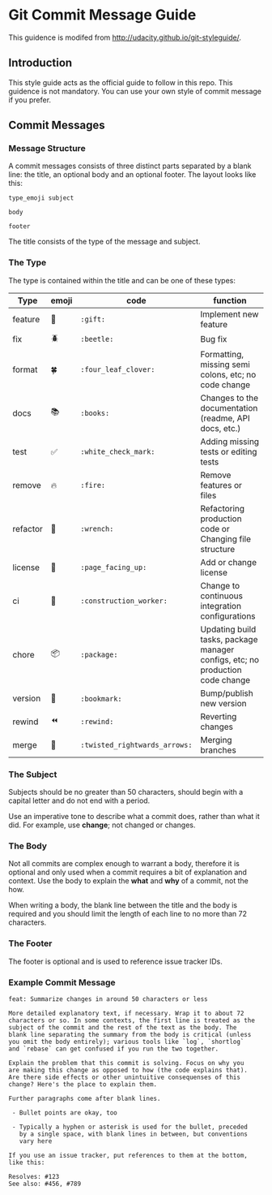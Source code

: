# Git Commit Message Guide

This guidence is modifed from http://udacity.github.io/git-styleguide/.

## Introduction

This style guide acts as the official guide to follow in this repo. This guidence is not mandatory. You can use your own style of commit message if you prefer.

## Commit Messages

### Message Structure

A commit messages consists of three distinct parts  separated by a blank line: the title, an optional body and an optional  footer. The layout looks like this:

```
type_emoji subject

body

footer
```

The title consists of the type of the message and subject.

### The Type

The type is contained within the title and can be one of these types:

| Type     | emoji              | code                          | function                                                     |
| -------- | ------------------ | ----------------------------- | ------------------------------------------------------------ |
| feature  | :gift:             | `:gift:`                      | Implement new feature                                        |
| fix      | :beetle:           | `:beetle:`                    | Bug fix                                                      |
| format   | :four_leaf_clover: | `:four_leaf_clover:`          | Formatting, missing semi colons, etc; no code change         |
| docs     | 📚                  | `:books:`                     | Changes to the documentation (readme, API docs, etc.)        |
| test     | ✅                  | `:white_check_mark:`          | Adding missing tests or editing tests                        |
| remove   | 🔥                  | `:fire:`                      | Remove features or files                                     |
| refactor | 🔧                  | `:wrench:`                    | Refactoring production code or Changing file structure       |
| license  | 📄                  | `:page_facing_up:`            | Add or change license                                        |
| ci       | 👷                  | `:construction_worker:`       | Change to continuous integration configurations              |
| chore    | 📦                  | `:package:`                   | Updating build tasks, package manager configs, etc; no production code change |
| version  | 🔖                  | `:bookmark:`​                  | Bump/publish new version                                     |
| rewind   | ⏪                  | `:rewind:`                    | Reverting changes                                            |
| merge    | 🔀                  | `:twisted_rightwards_arrows:` | Merging branches                                             |

### The Subject

Subjects should be no greater than 50 characters, should begin with a capital letter and do not end with a period.

Use an imperative tone to describe what a commit does, rather than what it did. For example, use **change**; not changed or changes.

### The Body

Not all commits are complex enough to warrant a body,  therefore it is optional and only used when a commit requires a bit of  explanation and context. Use the body to explain the **what** and **why** of a commit, not the how.

When writing a body, the blank line between the title and  the body is required and you should limit the length of each line to no  more than 72 characters.

### The Footer

The footer is optional and is used to reference issue tracker IDs.

### Example Commit Message

```
feat: Summarize changes in around 50 characters or less

More detailed explanatory text, if necessary. Wrap it to about 72
characters or so. In some contexts, the first line is treated as the
subject of the commit and the rest of the text as the body. The
blank line separating the summary from the body is critical (unless
you omit the body entirely); various tools like `log`, `shortlog`
and `rebase` can get confused if you run the two together.

Explain the problem that this commit is solving. Focus on why you
are making this change as opposed to how (the code explains that).
Are there side effects or other unintuitive consequenses of this
change? Here's the place to explain them.

Further paragraphs come after blank lines.

 - Bullet points are okay, too

 - Typically a hyphen or asterisk is used for the bullet, preceded
   by a single space, with blank lines in between, but conventions
   vary here

If you use an issue tracker, put references to them at the bottom,
like this:

Resolves: #123
See also: #456, #789
```